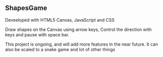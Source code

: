 ## ShapesGame
Deveeloped with HTML5 Canvas, JavaScript and CSS

Draw shapes on the Canvas using arrow keys, Control the direction with keys and pause with space bar. 

This project is ongoing, and will add more features in the near future. It  can also be scaled to a snake game and lot of other things  
